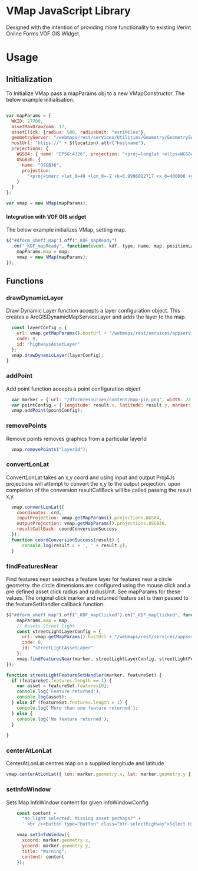 # VMap JavaScript Library 
Designed with the intention of providing more functionality to existing Verint Online Forms VOF GIS Widget.


# Usage

## Initialization
To Initialize VMap pass a mapParams obj to a new VMapConstructor. The below example initialisation.
```javascript

var mapParams = {
  WKID: 27700,
  assetMaxDrawZoom: 17,
  assetClick: {radius: 500, radiusUnit: "esriMiles"},
  geometryServer: "/webmaps/rest/services/Utilities/Geometry/GeometryServer",
  hostUrl: "https://" + $(location).attr("hostname"),
  projections: {
    WGS84: { name: "EPSG:4326", projection: "+proj=longlat +ellps=WGS84 +datum=WGS84 +no_defs" },
    OSGB36: {
      name: "OSGB36",
      projection:
        "+proj=tmerc +lat_0=49 +lon_0=-2 +k=0.9996012717 +x_0=400000 +y_0=-100000 +ellps=airy +datum=OSGB36 +units=m +no_defs"
    }
  }
};

var vmap = new VMap(mapParams);
```

#### Integration with VOF GIS widget 
The below example initializes VMap, setting map.

``` javascript
$("#dform_sheff_map").off("_KDF_mapReady")
  .on("_KDF_mapReady", function(event, kdf, type, name, map, positionLayer, markerLayer, marker, projection) {
    mapParams.map = map;
    vmap = new VMap(mapParams);
});
```


## Functions

### drawDynamicLayer
Draw Dynamic Layer function accepts a layer configuration object. This creates a ArcGISDynamicMapServiceLayer and adds the layer to the map.
``` javascript
  const layerConfig = {
    url: vmap.getMapParams().hostUrl + "/webmaps/rest/services/appservices/highwaysassets/MapServer",
    code: 0,
    id: "highwaysAssetLayer"
  };
  vmap.drawDynamicLayer(layerConfig);
}
```

### addPoint
Add point function accepts a point configuration object
``` javascript
  var marker = { url: "/dformresources/content/map-pin.png", width: 22, height: 40 };
  var pointConfig = { longitude: result.x, latitude: result.y, marker: marker, layer:layerId };
  vmap.addPoint(pointConfig);
```

### removePoints
Remove points removes graphics from a particular layerId
``` javascript
  vmap.removePoints("layerId");
```

### convertLonLat
ConvertLonLat takes an x,y coord and using input and output Proj4Js projections will attempt to convert the x,y to the output projection. upon completion of the conversion resultCallBack will be called passing the result x,y.
``` javascript
  vmap.convertLonLat({
    coordinates: crd,
    inputProjection: vmap.getMapParams().projections.WGS84,
    outputProjection: vmap.getMapParams().projections.OSGB36,
    resultCallBack: coordConversionSuccess
  });
  function coordConversionSuccess(result) {
      console.log(result.x + ', ' + result.y);
  }
```

### findFeaturesNear
Find features near searches a feature layer for features near a circle geometry. the circle dimensions are configured using the mouse click and a pre defined asset click radius and radiusUnit. See mapParams for these values. The original click marker and returned feature set is then passed to the featureSetHandler callback function.

``` javascript
$("#dform_sheff_map").off("_KDF_mapClicked").on("_KDF_mapClicked", function(event, kdf, type, name, map, positionLayer, markerLayer, marker, lat, lon, plat, plon) {
    mapParams.map = map;
    // Assets Street light
    const streetLightLayerConfig = {
      url: vmap.getMapParams().hostUrl + "/webmaps/rest/services/appservices/highwaysassets/MapServer/0",
      code: 0,
      id: "streetLightAssetLayer"
    };
    vmap.findFeaturesNear(marker, streetLightLayerConfig, streetLightFeatureSetHandler);
});

function streetLightFeatureSetHandler(marker, featureSet) {
  if (featureSet.features.length == 1) {
    var asset = featureSet.features[0];
    console.log('Feature returned');
    console.log(asset);
  } else if (featureSet.features.length > 1) {
    console.log('More than one feature returned');
  } else {
    console.log('No feature returned');
  }
  
}
```

### centerAtLonLat
CenterAtLonLat centres map on a supplied longitude and latitude
``` javascript
vmap.centerAtLonLat({ lon: marker.geometry.x, lat: marker.geometry.y });
```

### setInfoWindow
Sets Map InfoWindow content for given infoWindowConfig
``` javascript
    const content =
      "No light selected. Missing asset perhaps?" +
      ' <br /><button type="button" class="btn-selecthighway">Select Highway</button>';

    vmap.setInfoWindow({
      xcoord: marker.geometry.x,
      ycoord: marker.geometry.y,
      title: "Warning",
      content: content
    });
```